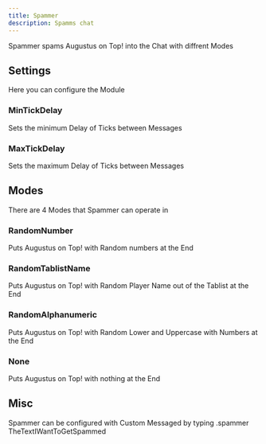 ```yaml
---
title: Spammer
description: Spamms chat
---
```


Spammer spams Augustus on Top! into the Chat with diffrent Modes

## Settings
Here you can configure the Module

### MinTickDelay
Sets the minimum Delay of Ticks between Messages

### MaxTickDelay
Sets the maximum Delay of Ticks between Messages

## Modes
There are 4 Modes that Spammer can operate in

### RandomNumber
Puts Augustus on Top! with Random numbers at the End

### RandomTablistName
Puts Augustus on Top! with Random Player Name out of the Tablist at the End

### RandomAlphanumeric
Puts Augustus on Top! with Random Lower and Uppercase with Numbers at the End

### None
Puts Augustus on Top! with nothing at the End

## Misc
Spammer can be configured with Custom Messaged by typing .spammer TheTextIWantToGetSpammed